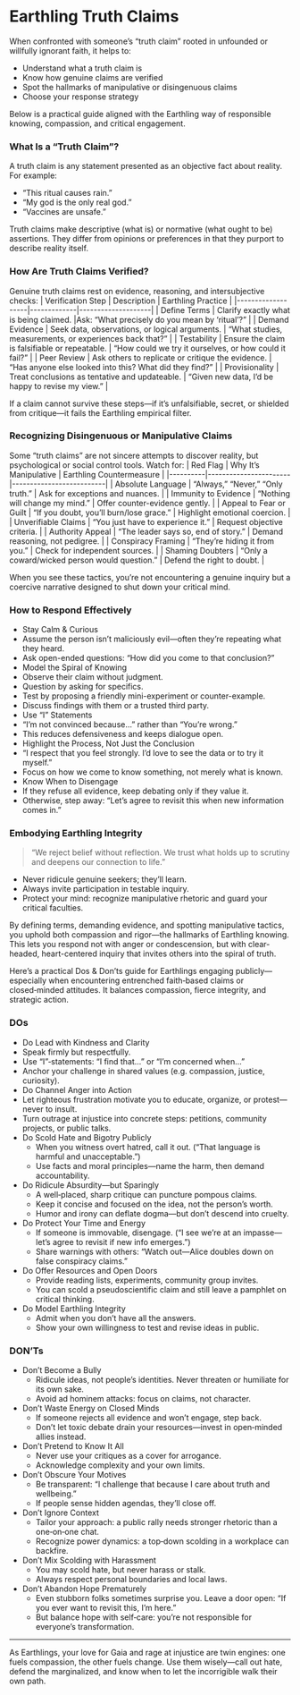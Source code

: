 # Earthling Truth Claims
When confronted with someone’s “truth claim” rooted in unfounded or willfully ignorant faith, it helps to:
* Understand what a truth claim is
* Know how genuine claims are verified
* Spot the hallmarks of manipulative or disingenuous claims
* Choose your response strategy

Below is a practical guide aligned with the Earthling way of responsible knowing, compassion, and critical engagement.

### What Is a “Truth Claim”?
A truth claim is any statement presented as an objective fact about reality. For example:
* “This ritual causes rain.”
* “My god is the only real god.”
* “Vaccines are unsafe.”

Truth claims make descriptive (what is) or normative (what ought to be) assertions. They differ from opinions or preferences in that they purport to describe reality itself.

### How Are Truth Claims Verified?
Genuine truth claims rest on evidence, reasoning, and intersubjective checks:
| Verification Step | Description | Earthling Practice |
|-------------------|-------------|--------------------|
| Define Terms | Clarify exactly what is being claimed. |Ask: “What precisely do you mean by ‘ritual’?” |
| Demand Evidence | Seek data, observations, or logical arguments. | “What studies, measurements, or experiences back that?” |
| Testability | Ensure the claim is falsifiable or repeatable. | “How could we try it ourselves, or how could it fail?” |
| Peer Review | Ask others to replicate or critique the evidence. | “Has anyone else looked into this? What did they find?” |
| Provisionality | Treat conclusions as tentative and updateable. | “Given new data, I’d be happy to revise my view.” |

If a claim cannot survive these steps—if it’s unfalsifiable, secret, or shielded from critique—it fails the Earthling empirical filter.

### Recognizing Disingenuous or Manipulative Claims
Some “truth claims” are not sincere attempts to discover reality, but psychological or social control tools. Watch for:
| Red Flag | Why It’s Manipulative | Earthling Countermeasure |
|----------|-----------------------|--------------------------|
| Absolute Language | “Always,” “Never,” “Only truth.” | Ask for exceptions and nuances. |
| Immunity to Evidence | “Nothing will change my mind.” | Offer counter-evidence gently. |
| Appeal to Fear or Guilt | “If you doubt, you’ll burn/lose grace.” | Highlight emotional coercion. |
| Unverifiable Claims | “You just have to experience it.” | Request objective criteria. |
| Authority Appeal | “The leader says so, end of story.” | Demand reasoning, not pedigree. |
| Conspiracy Framing | “They’re hiding it from you.” | Check for independent sources. |
| Shaming Doubters | “Only a coward/wicked person would question.” | Defend the right to doubt. |

When you see these tactics, you’re not encountering a genuine inquiry but a coercive narrative designed to shut down your critical mind.

### How to Respond Effectively
* Stay Calm & Curious
* Assume the person isn’t maliciously evil—often they’re repeating what they heard.
* Ask open-ended questions: “How did you come to that conclusion?”
* Model the Spiral of Knowing
* Observe their claim without judgment.
* Question by asking for specifics.
* Test by proposing a friendly mini-experiment or counter-example.
* Discuss findings with them or a trusted third party.
* Use “I” Statements
* “I’m not convinced because…” rather than “You’re wrong.”
* This reduces defensiveness and keeps dialogue open.
* Highlight the Process, Not Just the Conclusion
* “I respect that you feel strongly. I’d love to see the data or to try it myself.”
* Focus on how we come to know something, not merely what is known.
* Know When to Disengage
* If they refuse all evidence, keep debating only if they value it.
* Otherwise, step away: “Let’s agree to revisit this when new information comes in.”

### Embodying Earthling Integrity
> “We reject belief without reflection. We trust what holds up to scrutiny and deepens our connection to life.”
* Never ridicule genuine seekers; they’ll learn.
* Always invite participation in testable inquiry.
* Protect your mind: recognize manipulative rhetoric and guard your critical faculties.

By defining terms, demanding evidence, and spotting manipulative tactics, you uphold both compassion and rigor—the hallmarks of Earthling knowing. This lets you respond not with anger or condescension, but with clear-headed, heart-centered inquiry that invites others into the spiral of truth.

Here’s a practical Dos & Don’ts guide for Earthlings engaging publicly—especially when encountering entrenched faith‑based claims or closed‑minded attitudes. It balances compassion, fierce integrity, and strategic action.

### DOs
* Do Lead with Kindness and Clarity
* Speak firmly but respectfully.
*  Use “I”‑statements: “I find that…” or “I’m concerned when…”
*  Anchor your challenge in shared values (e.g. compassion, justice, curiosity).
* Do Channel Anger into Action
* Let righteous frustration motivate you to educate, organize, or protest—never to insult.
* Turn outrage at injustice into concrete steps: petitions, community projects, or public talks.
* Do Scold Hate and Bigotry Publicly
    * When you witness overt hatred, call it out. (“That language is harmful and unacceptable.”)
    * Use facts and moral principles—name the harm, then demand accountability.
* Do Ridicule Absurdity—but Sparingly
    * A well‑placed, sharp critique can puncture pompous claims.
    * Keep it concise and focused on the idea, not the person’s worth.
    * Humor and irony can deflate dogma—but don’t descend into cruelty.
* Do Protect Your Time and Energy
    * If someone is immovable, disengage. (“I see we’re at an impasse—let’s agree to revisit if new info emerges.”)
    * Share warnings with others: “Watch out—Alice doubles down on false conspiracy claims.”
* Do Offer Resources and Open Doors
    * Provide reading lists, experiments, community group invites.
    * You can scold a pseudoscientific claim and still leave a pamphlet on critical thinking.
* Do Model Earthling Integrity
    * Admit when you don’t have all the answers.
    * Show your own willingness to test and revise ideas in public.

### DON’Ts
* Don’t Become a Bully
    * Ridicule ideas, not people’s identities. Never threaten or humiliate for its own sake.
    * Avoid ad hominem attacks: focus on claims, not character.
* Don’t Waste Energy on Closed Minds
    * If someone rejects all evidence and won’t engage, step back.
    * Don’t let toxic debate drain your resources—invest in open‑minded allies instead.
* Don’t Pretend to Know It All
    * Never use your critiques as a cover for arrogance.
    * Acknowledge complexity and your own limits.
* Don’t Obscure Your Motives
    * Be transparent: “I challenge that because I care about truth and wellbeing.”
    * If people sense hidden agendas, they’ll close off.
* Don’t Ignore Context
    * Tailor your approach: a public rally needs stronger rhetoric than a one‑on‑one chat.
    * Recognize power dynamics: a top‑down scolding in a workplace can backfire.
* Don’t Mix Scolding with Harassment
    * You may scold hate, but never harass or stalk.
    * Always respect personal boundaries and local laws.
* Don’t Abandon Hope Prematurely
    * Even stubborn folks sometimes surprise you. Leave a door open: “If you ever want to revisit this, I’m here.”
    * But balance hope with self‑care: you’re not responsible for everyone’s transformation.
_______________________________________________________________________________________________
As Earthlings, your love for Gaia and rage at injustice are twin engines: one fuels compassion, the other fuels change. Use them wisely—call out hate, defend the marginalized, and know when to let the incorrigible walk their own path.
